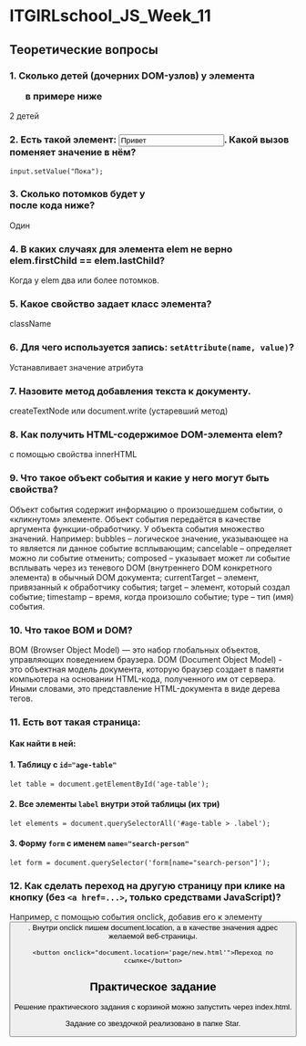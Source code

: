 # ITGIRLschool_JS_Week_11

## Теоретические вопросы

### 1. Сколько детей (дочерних DOM-узлов) у элемента <ul> в примере ниже
2 детей

### 2. Есть такой элемент: <input id= "input" value = "Привет">. Какой вызов поменяет значение в нём?
```
input.setValue("Пока");
```

### 3. Сколько потомков будет у <div> после кода ниже?
Один

### 4. В каких случаях для элемента elem не верно elem.firstChild == elem.lastChild?
Когда у elem два или более потомков.

### 5. Какое свойство задает класс элемента?
className

### 6. Для чего используется запись: `setAttribute(name, value)`?
Устанавливает значение атрибута

### 7. Назовите метод добавления текста к документу.
createTextNode или document.write (устаревший метод)

### 8. Как получить HTML-содержимое DOM-элемента elem?
с помощью свойства innerHTML

### 9. Что такое объект события и какие у него могут быть свойства?
Объект события содержит информацию о произошедшем событии, о «кликнутом» элементе. Объект события передаётся в качестве аргумента функции-обработчику.
У объекта события множество значений. Например:
bubbles – логическое значение, указывающее на то является ли данное событие всплывающим;
cancelable – определяет можно ли событие отменить;
composed – указывает может ли событие всплывать через из теневого DOM (внутреннего DOM конкретного элемента) в обычный DOM документа;
currentTarget – элемент, привязанный к обработчику события;
target – элемент, который создал событие;
timestamp – время, когда произошло событие;
type – тип (имя) события.

### 10. Что такое BOM и DOM?
BOM (Browser Object Model) — это набор глобальных объектов, управляющих поведением браузера.
DOM (Document Object Model) - это объектная модель документа, которую браузер создает в памяти компьютера на основании HTML-кода, полученного им от сервера. Иными словами, это представление HTML-документа в виде дерева тегов.

### 11. Есть вот такая страница:
#### Как найти в ней:
#### 1. Таблицу с `id="age-table"`
```
let table = document.getElementById('age-table');
```
#### 2. Все элементы `label` **внутри** этой таблицы (их три)
```
let elements = document.querySelectorAll('#age-table > .label');
```
#### 3. Форму `form` с именем `name="search-person"`
```
let form = document.querySelector('form[name="search-person"]');
```
### 12. Как сделать переход на другую страницу при клике на кнопку (без `<a href=...>`, только средствами JavaScript)?
Например, с помощью события onclick, добавив его к элементу <button>. Внутри onclick пишем document.location, а в качестве значения адрес желаемой веб-страницы.
```
<button onclick="document.location='page/new.html'">Переход по ссылке</button>
```

## Практическое задание
Решение практического задания с корзиной можно запустить через index.html.

Задание со звездочкой реализовано в папке Star.